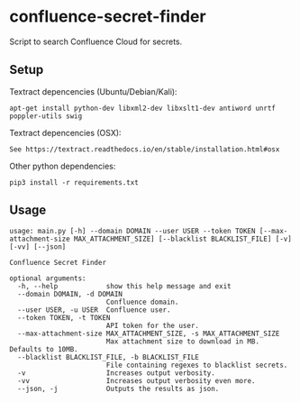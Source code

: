 # confluence-secret-finder

Script to search Confluence Cloud for secrets.

## Setup
Textract depencencies (Ubuntu/Debian/Kali):
```
apt-get install python-dev libxml2-dev libxslt1-dev antiword unrtf poppler-utils swig
```

Textract depencencies (OSX):
```
See https://textract.readthedocs.io/en/stable/installation.html#osx
```

Other python dependencies:
```
pip3 install -r requirements.txt
```

## Usage
```
usage: main.py [-h] --domain DOMAIN --user USER --token TOKEN [--max-attachment-size MAX_ATTACHMENT_SIZE] [--blacklist BLACKLIST_FILE] [-v] [-vv] [--json]

Confluence Secret Finder

optional arguments:
  -h, --help            show this help message and exit
  --domain DOMAIN, -d DOMAIN
                        Confluence domain.
  --user USER, -u USER  Confluence user.
  --token TOKEN, -t TOKEN
                        API token for the user.
  --max-attachment-size MAX_ATTACHMENT_SIZE, -s MAX_ATTACHMENT_SIZE
                        Max attachment size to download in MB. Defaults to 10MB.
  --blacklist BLACKLIST_FILE, -b BLACKLIST_FILE
                        File containing regexes to blacklist secrets.
  -v                    Increases output verbosity.
  -vv                   Increases output verbosity even more.
  --json, -j            Outputs the results as json.

```
